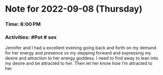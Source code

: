 # Note for 2022-09-08 (Thursday)
### Time: 8:00 PM
### Activities: #Pot  # sex

Jennifer and I had a excellent evening going back and forth on my demand for her energy and presence vs my stepping forward and expressing my desire and attraction to her energy goddess.   I need to find away to lean into my desire and be attracted to her. Then let her know how I’m attracted to her.
